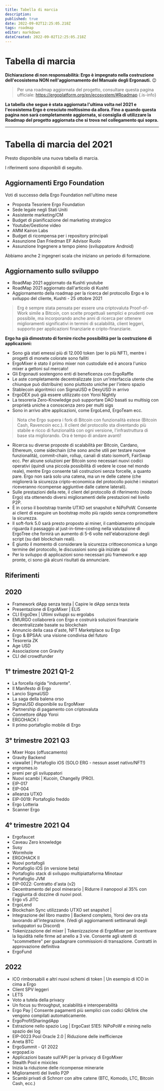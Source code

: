 ```yaml
---
title: Tabella di marcia
description: 
published: true
date: 2022-09-02T12:25:05.218Z
tags: roadmap
editor: markdown
dateCreated: 2022-09-02T12:25:05.218Z
---
```


# Tabella di marcia
**Dichiarazione di non responsabilità: Ergo è impegnato nella costruzione dell'ecosistema NON nell'aggiornamento del Manuale degli Ergonauti.** 😉

> Per una roadmap aggiornata del progetto, consultare questa pagina ufficiale: https://ergoplatform.org/en/ecosystem/#Roadmap
{.is-info}

**La tabella che segue è stata aggiornata l'ultima volta nel 2021 e l'ecosistema Ergo è cresciuto moltissimo da allora. Fino a quando questa pagina non sarà completamente aggiornata, si consiglia di utilizzare la Roadmap del progetto aggiornata che si trova nel collegamento qui sopra.**


---
# Tabella di marcia del 2021
Presto disponibile una nuova tabella di marcia.

I riferimenti sono disponibili di seguito.

## Aggiornamenti Ergo Foundation
Voti di successo della Ergo Foundation nell'ultimo mese

- Proposta Tesoriere Ergo Foundation
- Sede legale negli Stati Uniti
- Assistente marketing/CM
- Budget di pianificazione del marketing strategico
- Youtube/Gestione video
- AMM Kairon Labs
- Budget di ricompensa per i repository principali
- Assunzione Dan Friedman EF Advisor Ruolo
- Assunzione Ingegnere a tempo pieno (sviluppatore Android)

Abbiamo anche 2 ingegneri scala che iniziano un periodo di formazione.

## Aggiornamento sullo sviluppo
- RoadMap 2021 aggiornato da Kushti youtube
- RoadMap 2021 aggiornato dall'articolo di Kushti
- Aggiornamento della roadmap per la ricerca del protocollo Ergo e lo sviluppo del cliente, Kushti - 25 ottobre 2021

> Erg è sempre stata pensata per essere una criptovaluta Proof-of-Work simile a Bitcoin, con scelte progettuali semplici e prudenti ove possibile, ma incorporando anche anni di ricerca per ottenere miglioramenti significativi in termini di scalabilità, client leggeri, supporto per applicazioni finanziarie e cripto-finanziarie.

**Ergo ha già dimostrato di fornire ricche possibilità per la costruzione di applicazioni:**

- Sono già stati emessi più di 12.000 token (per lo più NFT), mentre i progetti di monete colorate sono falliti
- ErgoMixer è stato il primo mixer non custodiale ed è ancora l'unico mixer a gettoni sul mercato!
- Gli Ergonauti sostengono enti di beneficenza con ErgoRaffle
- Le aste completamente decentralizzate (con un'interfaccia utente che chiunque può distribuire) sono piuttosto uniche per l'intero spazio
- Stablecoin algoritmici con SigmaUSD e DexyUSD in arrivo
- ErgoDEX può già essere utilizzato con Yoroi Nightly
- La tesoreria Zero-Knowledge può supportare DAO basati su multisig con proprietà uniche a conoscenza zero per multi sigs
- Sono in arrivo altre applicazioni, come ErgoLend, ErgoTeam ecc.

> Nota che Ergo supera i fork di Bitcoin con funzionalità estese (Bitcoin Cash, Ravencoin ecc.). Il client del protocollo sta diventando più stabile e ricco di funzionalità con ogni versione, l'infrastruttura di base sta migliorando. Ora è tempo di andare avanti!

- Ricerca su diverse proposte di scalabilità per Bitcoin, Cardano, Ethereum, come sidechain (che sono anche utili per testare nuove funzionalità), commit-chain, rollup, canali di stato isomorfi, FairSwap ecc. Per alcune soluzioni per Bitcoin sono necessari nuovi codici operativi (quindi una piccola possibilità di vedere le cose nel mondo reale), mentre Ergo consente tali costruzioni senza forcelle, a quanto pare. Ergo non sarà solo una catena, ma un re delle catene (che migliorerà la sicurezza cripto-economica del protocollo poiché i minatori riceveranno ricompense aggiuntive dalle catene laterali).
- Sulle prestazioni della rete, il client del protocollo di riferimento (nodo Ergo) sta ottenendo diversi miglioramenti delle prestazioni nel livello P2P.
- È in corso il bootstrap tramite UTXO set snapshot e NiPoPoW. Consente ai client di eseguire un bootstrap molto più rapido senza compromettere la sicurezza.
- Il soft-fork 5.0 sarà presto proposto ai miner, il cambiamento principale riguarda il passaggio al just-in-time-costing nella valutazione di ErgoTree che fornirà un aumento di 5-6 volte nell'elaborazione degli script (su dati blockchain reali).
- È giunto il momento di considerare la sicurezza crittoeconomica a lungo termine del protocollo, le discussioni sono già iniziate qui
- Per lo sviluppo di applicazioni sono necessari più framework e app pronte, ci sono già alcuni risultati da annunciare.

## Riferimenti

## 2020
- Framework dApp senza testa | Capire le dApp senza testa
- Presentazione di ErgoMixer | ELI5
- CLI ErgoDex | Ultimi sviluppi su ergolabs
- EMURGO collaborerà con Ergo e costruirà soluzioni finanziarie decentralizzate basate su blockchain
- Annuncio della casa d'aste, NFT Marketplace su Ergo
- Ergo & BPSAA: una visione condivisa del futuro
- Tesoreria ZK 
- Age USD
- Associazione con Gravity
- CLI del crowdfunder

## 1° trimestre 2021 Q1-2
- La forcella rigida "indurente".
- Il Manifesto di Ergo
- Lancio SigmaUSD 
- La saga della balena orso
- SigmaUSD disponibile su ErgoMixer
- Partnership di pagamento con criptovaluta
- Connettore dApp Yoroi
- ERGOHACK I
- Il primo portafoglio mobile di Ergo
## 3° trimestre 2021 Q3
- Mixer Hops (offuscamento)
- Gravity Backend
- viawallet | Portafoglio iOS (SOLO ERG - nessun asset nativo/NFT!)
- ergnomes.io
- premi per gli sviluppatori
- Nuovi scambi | Kucoin, Changelly (PRO).
- EIP-017
- EIP-004
- alleanza UTXO
- EIP-0019: Portafoglio freddo
- Ergo Lotteria
- Scanner Ergo
## 4° trimestre 2021 Q4
- Ergofaucet
- Caveau Zero knowledge
- Susy
- Wormhole
- ERGOHACK II
- Nuovi portafogli
- Portafoglio iOS (in versione beta)
- Portafoglio stack di sviluppo multipiattaforma Minotaur
- Portafoglio JVM
- EIP-0022: Contratto d'asta (v2)
- Decentramento del pool minerario | Ridurre il nanopool al 35% con l'aggiunta di dozzine di nuovi pool.
- Ergo v5 JITC
- ErgoLend
- Blockchain Sync utilizzando UTXO set snapshot |
- Integrazione del libro mastro | Backend completo, Yoroi dev ora sta lavorando all'integrazione. (Vedi gli aggiornamenti settimanali degli sviluppatori su Discord)
- Tokenizzazione del mixer | Tokenizzazione di ErgoMixer per incentivare la liquidità nelle firme ad anello a 3 vie. Consente agli utenti di "scommettere" per guadagnare commissioni di transazione. Contratti in approvazione definitiva
- ErgoFund
## 2022
- ICO rimborsabili e altri nuovi schemi di token | Un esempio di ICO in cima a Ergo
- Client SPV leggeri
- LETS
- Voto a tutela della privacy
- Un focus su throughput, scalabilità e interoperabilità
- Ergo Pay | Consente pagamenti più semplici con codici QR/link che vengono compilati automaticamente.
- ErgoProfitSharingdApp
- Estrazione nello spazio Log | ErgoCast S1E5: NiPoPoW e mining nello spazio dei log
- EIP-0023 Pool Oracle 2.0 | Riduzione delle inefficienze
- Aneta BTC
- ErgoSummit - Q1 2022
- ergopad.io
- Applicazioni basate sull'API per la privacy di ErgoMixer
- Stealth Pool e mixicles
- Inizia la riduzione delle ricompense minerarie
- Miglioramenti del livello P2P
- Scambi privati ​​di Schnorr con altre catene (BTC, Komodo, LTC, Bitcoin Cash, ecc.)